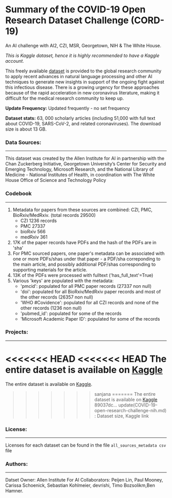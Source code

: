 # Summary of the COVID-19 Open Research Dataset Challenge (CORD-19)
An AI challenge with AI2, CZI, MSR, Georgetown, NIH & The White House. 

_This is Kaggle dataset, hence it is highly recommended to have a Kaggle account._

This freely available [dataset](https://www.kaggle.com/allen-institute-for-ai/CORD-19-research-challenge) is provided to the global research community to apply recent advances in natural language processing and other AI techniques to generate new insights in support of the ongoing fight against this infectious disease. There is a growing urgency for these approaches because of the rapid acceleration in new coronavirus literature, making it difficult for the medical research community to keep up.

**Update Frequency:** Updated frequently - no set frequency

**Dataset stats:** 63, 000 scholarly articles (including 51,000 with full text about COVID-19, SARS-CoV-2, and related coronaviruses). The download size is about 13 GB.

### Data Sources:
--------
This dataset was created by the Allen Institute for AI in partnership with the Chan Zuckerberg Initiative, Georgetown University’s Center for Security and Emerging Technology, Microsoft Research, and the National Library of Medicine - National Institutes of Health, in coordination with The White House Office of Science and Technology Policy


### Codebook
------------
1) Metadata for papers from these sources are combined: CZI, PMC, BioRxiv/MedRxiv. (total records 29500)
	- CZI 1236 records
	- PMC 27337
	- bioRxiv 566
	- medRxiv 361
2) 17K of the paper records have PDFs and the hash of the PDFs are in 'sha'
3) For PMC sourced papers, one paper's metadata can be associated with one or more PDFs/shas under that paper - a PDF/sha correponding to the main article, and possibly additional PDF/shas corresponding to supporting materials for the article.
4)	13K of the PDFs were processed with fulltext ('has_full_text'=True)
5) Various 'keys' are populated with the metadata:
	- 'pmcid': populated for all PMC paper records (27337 non null)
	- 'doi': populated for all BioRxiv/MedRxiv paper records and most of the other records (26357 non null)
	- 'WHO #Covidence': populated for all CZI records and none of the other records (1236 non null)
	- 'pubmed_id': populated for some of the records
	- 'Microsoft Academic Paper ID': populated for some of the records


### Projects:
-------------
<<<<<<< HEAD
<<<<<<< HEAD
The entire dataset is available on [Kaggle](https://www.kaggle.com/allen-institute-for-ai/CORD-19-research-challenge/data#) 
=======
The entire dataset is available on [Kaggle](https://www.kaggle.com/allen-institute-for-ai/CORD-19-research-challenge/data#).
>>>>>>> sanjana
=======
The entire dataset is available on [Kaggle](https://www.kaggle.com/allen-institute-for-ai/CORD-19-research-challenge/data#) 
>>>>>>> 89037dc... update(COVID-19-open-research-challenge-nih.md) : Dataset size, Kaggle link

### License:
-------------
Licenses for each dataset can be found in the file `all_sources_metadata csv` file

### Authors:
-------------
Datset Owner: Allen Institute For AI
Collaborators: Peijen Lin, Paul Mooney, Carissa Schoenick, Sebastian Kohlmeier, devrishi, Timo Bozsolikm,Ben Hamner.
